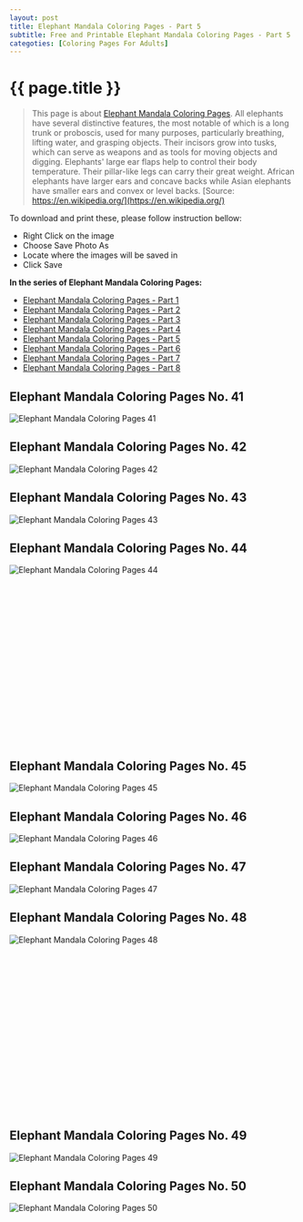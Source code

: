 ```yaml
---
layout: post
title: Elephant Mandala Coloring Pages - Part 5
subtitle: Free and Printable Elephant Mandala Coloring Pages - Part 5
categoties: [Coloring Pages For Adults]
---
```

{{ page.title }}
================
> This page is about [Elephant Mandala Coloring Pages](https://freecoloringpages.github.io/). All elephants have several distinctive features, the most notable of which is a long trunk or proboscis, used for many purposes, particularly breathing, lifting water, and grasping objects. Their incisors grow into tusks, which can serve as weapons and as tools for moving objects and digging. Elephants' large ear flaps help to control their body temperature. Their pillar-like legs can carry their great weight. African elephants have larger ears and concave backs while Asian elephants have smaller ears and convex or level backs. [Source: https://en.wikipedia.org/](https://en.wikipedia.org/)

To download and print these, please follow instruction bellow:
* Right Click on the image 
* Choose Save Photo As 
* Locate where the images will be saved in 
* Click Save

**In the series of Elephant Mandala Coloring Pages:**

* [Elephant Mandala Coloring Pages - Part 1](https://freecoloringpages.github.io/2017/11/28/Elephant-Mandala-Coloring-Pages-part-1.html)
* [Elephant Mandala Coloring Pages - Part 2](https://freecoloringpages.github.io/2017/11/28/Elephant-Mandala-Coloring-Pages-part-2.html)
* [Elephant Mandala Coloring Pages - Part 3](https://freecoloringpages.github.io/2017/11/28/Elephant-Mandala-Coloring-Pages-part-3.html)
* [Elephant Mandala Coloring Pages - Part 4](https://freecoloringpages.github.io/2017/11/28/Elephant-Mandala-Coloring-Pages-part-4.html)
* [Elephant Mandala Coloring Pages - Part 5](https://freecoloringpages.github.io/2017/11/28/Elephant-Mandala-Coloring-Pages-part-5.html)
* [Elephant Mandala Coloring Pages - Part 6](https://freecoloringpages.github.io/2017/11/28/Elephant-Mandala-Coloring-Pages-part-6.html)
* [Elephant Mandala Coloring Pages - Part 7](https://freecoloringpages.github.io/2017/11/28/Elephant-Mandala-Coloring-Pages-part-7.html)
* [Elephant Mandala Coloring Pages - Part 8](https://freecoloringpages.github.io/2017/11/28/Elephant-Mandala-Coloring-Pages-part-8.html)

## Elephant Mandala Coloring Pages No. 41
![Elephant Mandala Coloring Pages 41](https://freecoloringpages.github.io/img1/Elephant-Mandala-Coloring-Pages%20(41).jpg "Elephant Mandala Coloring Pages 41")

## Elephant Mandala Coloring Pages No. 42
![Elephant Mandala Coloring Pages 42](https://freecoloringpages.github.io/img1/Elephant-Mandala-Coloring-Pages%20(42).jpg "Elephant Mandala Coloring Pages 42")

## Elephant Mandala Coloring Pages No. 43
![Elephant Mandala Coloring Pages 43](https://freecoloringpages.github.io/img1/Elephant-Mandala-Coloring-Pages%20(43).jpg "Elephant Mandala Coloring Pages 43")

## Elephant Mandala Coloring Pages No. 44
![Elephant Mandala Coloring Pages 44](https://freecoloringpages.github.io/img1/Elephant-Mandala-Coloring-Pages%20(44).jpg "Elephant Mandala Coloring Pages 44")

<script async src="//pagead2.googlesyndication.com/pagead/js/adsbygoogle.js"></script><!-- Texxtonly --><ins class="adsbygoogle" style="display:inline-block;width:336px;height:280px" data-ad-client="ca-pub-6753140515841889" data-ad-slot="3207852233"></ins><script>(adsbygoogle = window.adsbygoogle || []).push({}); </script>

## Elephant Mandala Coloring Pages No. 45
![Elephant Mandala Coloring Pages 45](https://freecoloringpages.github.io/img1/Elephant-Mandala-Coloring-Pages%20(45).jpg "Elephant Mandala Coloring Pages 45")

## Elephant Mandala Coloring Pages No. 46
![Elephant Mandala Coloring Pages 46](https://freecoloringpages.github.io/img1/Elephant-Mandala-Coloring-Pages%20(46).jpg "Elephant Mandala Coloring Pages 46")

## Elephant Mandala Coloring Pages No. 47
![Elephant Mandala Coloring Pages 47](https://freecoloringpages.github.io/img1/Elephant-Mandala-Coloring-Pages%20(47).jpg "Elephant Mandala Coloring Pages 47")

## Elephant Mandala Coloring Pages No. 48
![Elephant Mandala Coloring Pages 48](https://freecoloringpages.github.io/img1/Elephant-Mandala-Coloring-Pages%20(48).jpg "Elephant Mandala Coloring Pages 48")

<script async src="//pagead2.googlesyndication.com/pagead/js/adsbygoogle.js"></script><!-- Texxtonly --><ins class="adsbygoogle" style="display:inline-block;width:336px;height:280px" data-ad-client="ca-pub-6753140515841889" data-ad-slot="3207852233"></ins><script>(adsbygoogle = window.adsbygoogle || []).push({}); </script>

## Elephant Mandala Coloring Pages No. 49
![Elephant Mandala Coloring Pages 49](https://freecoloringpages.github.io/img1/Elephant-Mandala-Coloring-Pages%20(49).jpg "Elephant Mandala Coloring Pages 49")

## Elephant Mandala Coloring Pages No. 50
![Elephant Mandala Coloring Pages 50](https://freecoloringpages.github.io/img1/Elephant-Mandala-Coloring-Pages%20(50).jpg "Elephant Mandala Coloring Pages 50")

